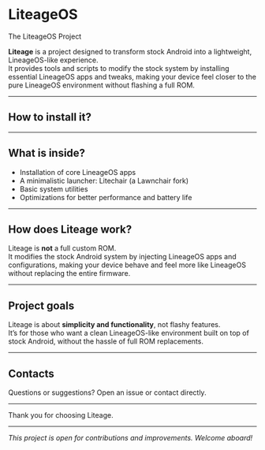 # LiteageOS
The LiteageOS Project

**Liteage** is a project designed to transform stock Android into a lightweight, LineageOS-like experience.  
It provides tools and scripts to modify the stock system by installing essential LineageOS apps and tweaks, making your device feel closer to the pure LineageOS environment without flashing a full ROM.

---
## How to install it?


---

## What is inside?

- Installation of core LineageOS apps
- A minimalistic launcher: Litechair (a Lawnchair fork)  
- Basic system utilities  
- Optimizations for better performance and battery life  

---

## How does Liteage work?

Liteage is **not** a full custom ROM.  
It modifies the stock Android system by injecting LineageOS apps and configurations, making your device behave and feel more like LineageOS without replacing the entire firmware.

---

## Project goals

Liteage is about **simplicity and functionality**, not flashy features.  
It’s for those who want a clean LineageOS-like environment built on top of stock Android, without the hassle of full ROM replacements.

---

## Contacts

Questions or suggestions? Open an issue or contact directly.

---

Thank you for choosing Liteage.

---

*This project is open for contributions and improvements. Welcome aboard!*
